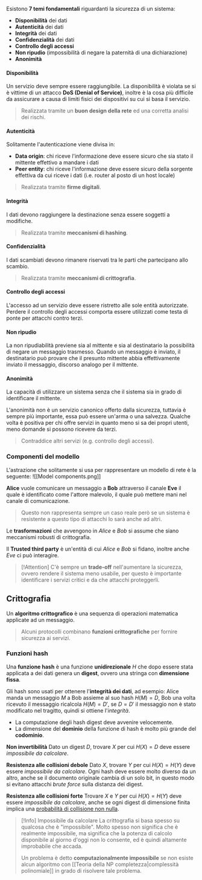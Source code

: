 Esistono **7 temi fondamentali** riguardanti la sicurezza di un sistema:
- **Disponibilità** dei dati
- **Autenticità** dei dati
- **Integrità** dei dati
- **Confidenzialità** dei dati
- **Controllo degli accessi**
- **Non ripudio** (impossibilità di negare la paternità di una dichiarazione)
- **Anonimità**

#### Disponibilità
Un servizio deve sempre essere raggiungibile.
La disponibilità è violata se si è vittime di un attacco **DoS (Denial of Service)**, inoltre è la cosa più difficile da assicurare a causa di limiti fisici dei dispositivi su cui si basa il servizio.
>Realizzata tramite un **buon design della rete** ed una corretta analisi dei rischi.

#### Autenticità
Solitamente l'autenticazione viene divisa in:
- **Data origin**: chi riceve l'informazione deve essere sicuro che sia stato il mittente effettivo a mandare i dati
- **Peer entity**: chi riceve l'informazione deve essere sicuro della sorgente effettiva da cui riceve i dati (i.e. router al posto di un host locale)
>Realizzata tramite **firme digitali**.

#### Integrità
I dati devono raggiungere la destinazione senza essere soggetti a modifiche.
>Realizzata tramite **meccanismi di hashing**.

#### Confidenzialità
I dati scambiati devono rimanere riservati tra le parti che partecipano allo scambio.
>Realizzata tramite **meccanismi di crittografia**.

#### Controllo degli accessi
L'accesso ad un servizio deve essere ristretto alle sole entità autorizzate.
Perdere il controllo degli accessi comporta essere utilizzati come testa di ponte per attacchi contro terzi.

#### Non ripudio
La non ripudiabilità previene sia al mittente e sia al destinatario la possibilità di negare un messaggio trasmesso.
Quando un messaggio è inviato, il destinatario può provare che il presunto mittente abbia effettivamente inviato il messaggio, discorso analogo per il mittente.

#### Anonimità
La capacità di utilizzare un sistema senza che il sistema sia in grado di identificare il mittente.

L'anonimità non è un servizio canonico offerto dalla sicurezza, tuttavia è sempre più importante, essa può essere un'arma o  una salvezza.
Qualche volta è positiva per chi offre servizi in quanto meno si sa dei propri utenti, meno domande si possono ricevere da terzi.
>Contraddice altri servizi (e.g. controllo degli accessi).

### Componenti del modello
L'astrazione che solitamente si usa per rappresentare un modello di rete è la seguente:
![[Model components.png]]

**Alice** vuole comunicare un messaggio a **Bob** attraverso il canale **Eve** il quale è identificato come l'attore malevolo, il quale può mettere mani nel canale di comunicazione.
>Questo non rappresenta sempre un caso reale però se un sistema è resistente a questo tipo di attacchi lo sarà anche ad altri.

Le **trasformazioni** che avvengono in _Alice_ e _Bob_ si assume che siano meccanismi robusti di crittografia.

Il **Trusted third party** è un'entità di cui _Alice_ e _Bob_ si fidano, inoltre anche _Eve_ ci può interagire.

>[!Attention]
>C'è sempre un **trade-off** nell'aumentare la sicurezza, ovvero rendere il sistema meno usabile, per questo è importante identificare i servizi critici e da che attacchi proteggerli.

## Crittografia
Un **algoritmo crittografico** è una sequenza di operazioni matematica applicate ad un messaggio.
>Alcuni protocolli combinano **funzioni crittografiche** per fornire sicurezza ai servizi.

### Funzioni hash
Una **funzione hash** è una funzione **unidirezionale** $H$ che dopo essere stata applicata a dei dati genera un **digest**, ovvero una stringa con **dimensione fissa**.

Gli hash sono usati per ottenere l'**integrità dei dati**, ad esempio:
Alice manda un messaggio $M$ a Bob assieme al suo hash $H(M)=D$, Bob una volta ricevuto il messaggio ricalcola $H(M)=D'$, se $D=D'$ il messaggio non è stato modificato nel tragitto, quindi si ottiene l'_integrità_.

- La computazione degli hash digest deve avvenire velocemente.
- La dimensione del **dominio** della funzione di hash è molto più grande del **codominio**.

**Non invertibilità**
Dato un digest $D$, trovare $X$ per cui $H(X)=D$ deve essere _impossibile da calcolare_.

**Resistenza alle collisioni debole**
Dato $X$, trovare $Y$ per cui $H(X)=H(Y)$ deve essere _impossibile da calcolare_.
Ogni hash deve essere molto diverso da un altro, anche se il documento originale cambia di un solo bit, in questo modo si evitano attacchi _brute force_ sulla distanza dei digest.

**Resistenza alle collisioni forte**
Trovare $X$ e $Y$ per cui $H(X)=H(Y)$ deve essere _impossibile da calcolare_,
anche se ogni digest di dimensione finita implica una <u>probabilità di collisione non nulla</u>.

>[!Info] Impossibile da calcolare
>La crittografia si basa spesso su qualcosa che è "impossibile".
>Molto spesso non significa che è realmente impossibile, ma significa che la potenza di calcolo disponibile al giorno d'oggi non lo consente, ed è quindi altamente improbabile che accada.
>
>Un problema è detto **computazionalmente impossibile** se non esiste alcun algoritmo con [[Teoria della NP completezza|complessità polinomiale]] in grado di risolvere tale problema. 

